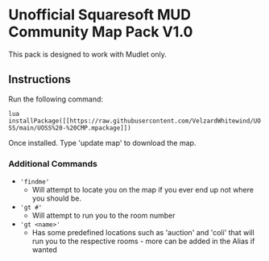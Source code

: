 # Unofficial Squaresoft MUD Community Map Pack V1.0

This pack is designed to work with Mudlet only.

## Instructions

Run the following command:

`lua installPackage([[https://raw.githubusercontent.com/VelzardWhitewind/UOSS/main/UOSS%20-%20CMP.mpackage]])`

Once installed. Type 'update map' to download the map.

### Additional Commands

* `'findme'`
  * Will attempt to locate you on the map if you ever end up not where you should be.
* `'gt #'`
  * Will attempt to run you to the room number
* `'gt <name>'`
  * Has some predefined locations such as 'auction' and 'coli' that will run you to the respective rooms - more can be added in the Alias if wanted
